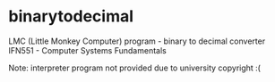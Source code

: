 # binarytodecimal
LMC (Little Monkey Computer) program - binary to decimal converter
IFN551 - Computer Systems Fundamentals

Note: interpreter program not provided due to university copyright :(
